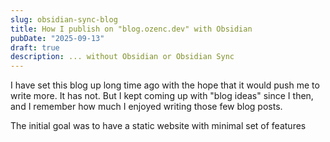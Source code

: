 ```yaml
---
slug: obsidian-sync-blog
title: How I publish on "blog.ozenc.dev" with Obsidian
pubDate: "2025-09-13"
draft: true
description: ... without Obsidian or Obsidian Sync
---
```


I have set this blog up long time ago with the hope that it would push me to write more. It has not. But I kept coming up with "blog ideas" since I then, and I remember how much I enjoyed writing those few blog posts.

The initial goal was to have a static website with minimal set of features
